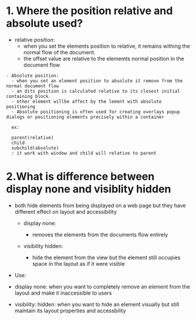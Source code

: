 # 1. Where the position relative and absolute used?
   - relative position: 
      - when you set the elements position to relative, it remains withing the normal flow of the document.
      - the offset value are relative to the elememts normal position in the document flow
    
    - Absolute position: 
      - when you set an element position to absolute it remove from the normal document flow
      - an dits position is calculated relative to its closest initial containing block
      - other element willbe affect by the lement with absolute positioning
      - Absolute positioning is often used for creating overlays popup dialogs or positioning elements precisely within a container

      ex:

      parent(relative)
      child
      subchild(absolute)
      : it work with window and child will relative to parent
# 2.What is difference between display none and visiblity hidden 
- both hide elements from being displayed on a web page but they have different effect on layout and accessibility

  - display none:
    - removes the elements from the documents flow entirely 

  - visibility hidden:
     - hide the element from the view but the element still occupies space in the layout as if it were visible

 - Use: 
  - display none: when you want to completely remove an element from the layout and make it inaccessible to users
  - visibility: hidden: when you want to hide an element visually but still maintain its layout properties and accessbility
  